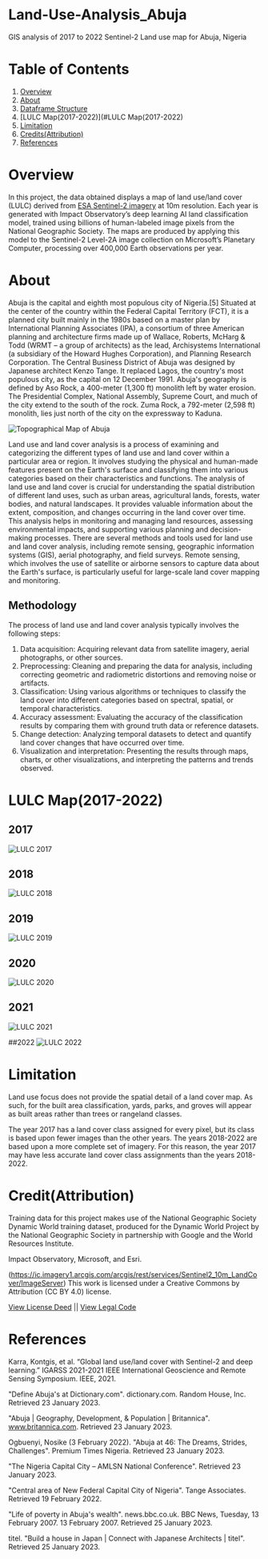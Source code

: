 # Land-Use-Analysis_Abuja
GIS analysis of 2017 to 2022 Sentinel-2 Land use map for Abuja, Nigeria 

# Table of Contents
1. [Overview](#Overview)
2. [About](#About)
3. [Dataframe Structure](#Dataframe-Structure)
4. [LULC Map(2017-2022)](#LULC Map(2017-2022)
5. [Limitation](#Limitation)
6. [Credits(Attribution)](#Credits(Attribution))
7. [References](#References)


 # Overview
In this project, the data obtained displays a map of land use/land cover (LULC) derived from [ESA Sentinel-2 imagery](https://livingatlas.arcgis.com/landcoverexplorer/#mapCenter=-83.21%2C34.332%2C4&mode=step&timeExtent=2017%2C2021&year=2017&downloadMode=true) at 10m resolution. Each year is generated with Impact Observatory’s deep learning AI land classification model, trained using billions of human-labeled image pixels from the National Geographic Society. The maps are produced by applying this model to the Sentinel-2 Level-2A image collection on Microsoft’s Planetary Computer, processing over 400,000 Earth observations per year.

# About
Abuja is the capital and eighth most populous city of Nigeria.[5] Situated at the center of the country within the Federal Capital Territory (FCT), it is a planned city built mainly in the 1980s based on a master plan by International Planning Associates (IPA), a consortium of three American planning and architecture firms made up of Wallace, Roberts, McHarg & Todd (WRMT – a group of architects) as the lead, Archisystems International (a subsidiary of the Howard Hughes Corporation), and Planning Research Corporation. The Central Business District of Abuja was designed by Japanese architect Kenzo Tange. It replaced Lagos, the country's most populous city, as the capital on 12 December 1991.
Abuja's geography is defined by Aso Rock, a 400-meter (1,300 ft) monolith left by water erosion. The Presidential Complex, National Assembly, Supreme Court, and much of the city extend to the south of the rock. Zuma Rock, a 792-meter (2,598 ft) monolith, lies just north of the city on the expressway to Kaduna.

![Topographical Map of Abuja](Abuja.jpg)

Land use and land cover analysis is a process of examining and categorizing the different types of land use and land cover within a particular area or region. It involves studying the physical and human-made features present on the Earth's surface and classifying them into various categories based on their characteristics and functions.
The analysis of land use and land cover is crucial for understanding the spatial distribution of different land uses, such as urban areas, agricultural lands, forests, water bodies, and natural landscapes. It provides valuable information about the extent, composition, and changes occurring in the land cover over time. This analysis helps in monitoring and managing land resources, assessing environmental impacts, and supporting various planning and decision-making processes.
There are several methods and tools used for land use and land cover analysis, including remote sensing, geographic information systems (GIS), aerial photography, and field surveys. Remote sensing, which involves the use of satellite or airborne sensors to capture data about the Earth's surface, is particularly useful for large-scale land cover mapping and monitoring.

## Methodology
The process of land use and land cover analysis typically involves the following steps:

1. Data acquisition: Acquiring relevant data from satellite imagery, aerial photographs, or other sources.
2. Preprocessing: Cleaning and preparing the data for analysis, including correcting geometric and radiometric distortions and removing noise or artifacts.
3. Classification: Using various algorithms or techniques to classify the land cover into different categories based on spectral, spatial, or temporal characteristics.
4. Accuracy assessment: Evaluating the accuracy of the classification results by comparing them with ground truth data or reference datasets.
5. Change detection: Analyzing temporal datasets to detect and quantify land cover changes that have occurred over time.
6. Visualization and interpretation: Presenting the results through maps, charts, or other visualizations, and interpreting the patterns and trends observed.



# LULC Map(2017-2022)
## 2017
![LULC 2017](Abuja_LULC_2017.jpg)

## 2018
![LULC 2018](Abuja_LULC_2018.jpg)

## 2019
![LULC 2019](Abuja_LULC_2019.jpg)

## 2020
![LULC 2020](Abuja_LULC_2020.jpg)

## 2021
![LULC 2021](Abuja_LULC_2021.jpg)

##2022
![LULC 2022](Abuja_LULC_2022.jpg)


# Limitation
Land use focus does not provide the spatial detail of a land cover map. As such, for the built area classification, yards, parks, and groves will appear as built areas rather than trees or rangeland classes.

The year 2017 has a land cover class assigned for every pixel, but its class is based upon fewer images than the other years. The years 2018-2022 are based upon a more complete set of imagery. For this reason, the year 2017 may have less accurate land cover class assignments than the years 2018-2022.


# Credit(Attribution)
Training data for this project makes use of the National Geographic Society Dynamic World training dataset, produced for the Dynamic World Project by the National Geographic Society in partnership with Google and the World Resources Institute.

Impact Observatory, Microsoft, and Esri.

(https://ic.imagery1.arcgis.com/arcgis/rest/services/Sentinel2_10m_LandCover/ImageServer)
This work is licensed under a Creative Commons by Attribution (CC BY 4.0) license.

[View License Deed](https://creativecommons.org/licenses/by/4.0/) || [View Legal Code](https://creativecommons.org/licenses/by/4.0/legalcode)


# References
Karra, Kontgis, et al. “Global land use/land cover with Sentinel-2 and deep learning.” IGARSS 2021-2021 IEEE International Geoscience and Remote Sensing Symposium. IEEE, 2021.

"Define Abuja's at Dictionary.com". dictionary.com. Random House, Inc. Retrieved 23 January 2023.

"Abuja | Geography, Development, & Population | Britannica". www.britannica.com. Retrieved 23 January 2023.

Ogbuenyi, Nosike (3 February 2022). "Abuja at 46: The Dreams, Strides, Challenges". Premium Times Nigeria. Retrieved 23 January 2023.

"The Nigeria Capital City – AMLSN National Conference". Retrieved 23 January 2023.

"Central area of New Federal Capital City of Nigeria". Tange Associates. Retrieved 19 February 2022.

"Life of poverty in Abuja's wealth". news.bbc.co.uk. BBC News, Tuesday, 13 February 2007. 13 February 2007. Retrieved 25 January 2023.

titel. "Build a house in Japan | Connect with Japanese Architects | titel". Retrieved 25 January 2023.

